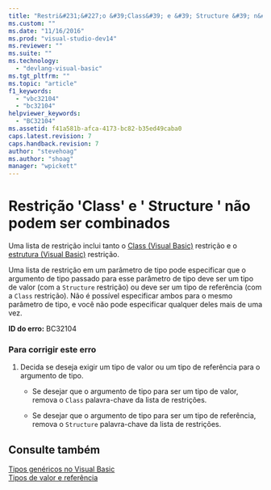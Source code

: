 ```yaml
---
title: "Restri&#231;&#227;o &#39;Class&#39; e &#39; Structure &#39; n&#227;o podem ser combinados | Microsoft Docs"
ms.custom: ""
ms.date: "11/16/2016"
ms.prod: "visual-studio-dev14"
ms.reviewer: ""
ms.suite: ""
ms.technology: 
  - "devlang-visual-basic"
ms.tgt_pltfrm: ""
ms.topic: "article"
f1_keywords: 
  - "vbc32104"
  - "bc32104"
helpviewer_keywords: 
  - "BC32104"
ms.assetid: f41a581b-afca-4173-bc82-b35ed49caba0
caps.latest.revision: 7
caps.handback.revision: 7
author: "stevehoag"
ms.author: "shoag"
manager: "wpickett"
---
```

# Restri&#231;&#227;o &#39;Class&#39; e &#39; Structure &#39; n&#227;o podem ser combinados
Uma lista de restrição inclui tanto o [Class \(Visual Basic\)](http://msdn.microsoft.com/pt-br/0777c6e6-46bc-451b-ad70-57b49d4ef4f7) restrição e o [estrutura \(Visual Basic\)](http://msdn.microsoft.com/pt-br/263ce115-ac36-4c05-8cb7-0e0eead5c6d0) restrição.  
  
 Uma lista de restrição em um parâmetro de tipo pode especificar que o argumento de tipo passado para esse parâmetro de tipo deve ser um tipo de valor \(com a `Structure` restrição\) ou deve ser um tipo de referência \(com a `Class` restrição\). Não é possível especificar ambos para o mesmo parâmetro de tipo, e você não pode especificar qualquer deles mais de uma vez.  
  
 **ID do erro:** BC32104  
  
### Para corrigir este erro  
  
1.  Decida se deseja exigir um tipo de valor ou um tipo de referência para o argumento de tipo.  
  
    -   Se desejar que o argumento de tipo para ser um tipo de valor, remova o `Class` palavra\-chave da lista de restrições.  
  
    -   Se desejar que o argumento de tipo para ser um tipo de referência, remova o `Structure` palavra\-chave da lista de restrições.  
  
## Consulte também  
 [Tipos genéricos no Visual Basic](/dotnet/visual-basic/programming-guide/language-features/data-types/generic-types)   
 [Tipos de valor e referência](/dotnet/visual-basic/programming-guide/language-features/data-types/value-types-and-reference-types)